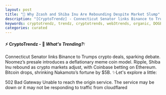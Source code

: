 ```yaml
---
layout: post
title: "🌇 Why Zcash and Shiba Inu Are Rebounding Despite Market Slump"
description: "[CryptoTrendz] - Connecticut Senator links Binance to Trumps crypto deals, sparking debate. Noomez’s presale introduces a deflationary meme coin model. Ripple, Shiba Inu rebound as crypto markets adjust, with Coinbase betting on Ethereum. Bitcoin drops, shrinking Nakamoto’s fortune by $5B."
keywords: cryptotrendz, trendz, cryptotrends, web3trends, organic, DOGE, Bitcoin, CTO, Market, mining, Cardano, Quantum, Binance, Crypto, XRP
categories: curated
---
```


#### ⚡ CryptoTrendz - 📌 *What's Trending?:*

Connecticut Senator links Binance to Trumps crypto deals, sparking debate. Noomez’s presale introduces a deflationary meme coin model. Ripple, Shiba Inu rebound as crypto markets adjust, with Coinbase betting on Ethereum. Bitcoin drops, shrinking Nakamoto’s fortune by $5B. ✨Let's explore a little:


502 Bad Gateway Unable to reach the origin service. The service may be down or it may not be responding to traffic from cloudflared